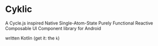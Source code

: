 # Cyklic

A Cycle.js inspired Native Single-Atom-State Purely Functional Reactive Composable UI Component library for Android

written Kotlin (get it: the `k`)

